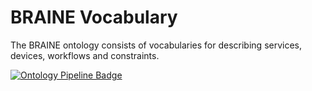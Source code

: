 # BRAINE Vocabulary

The BRAINE ontology consists of vocabularies for describing services, devices, workflows and constraints.

[![Ontology Pipeline Badge](https://github.com/eccenca/braine-vocab/workflows/Ontology%20Pipeline/badge.svg "Ontology Pipeline Badge")](https://github.com/eccenca/braine-vocab/actions?query=workflow%3A%22Ontology+Pipeline%22)

